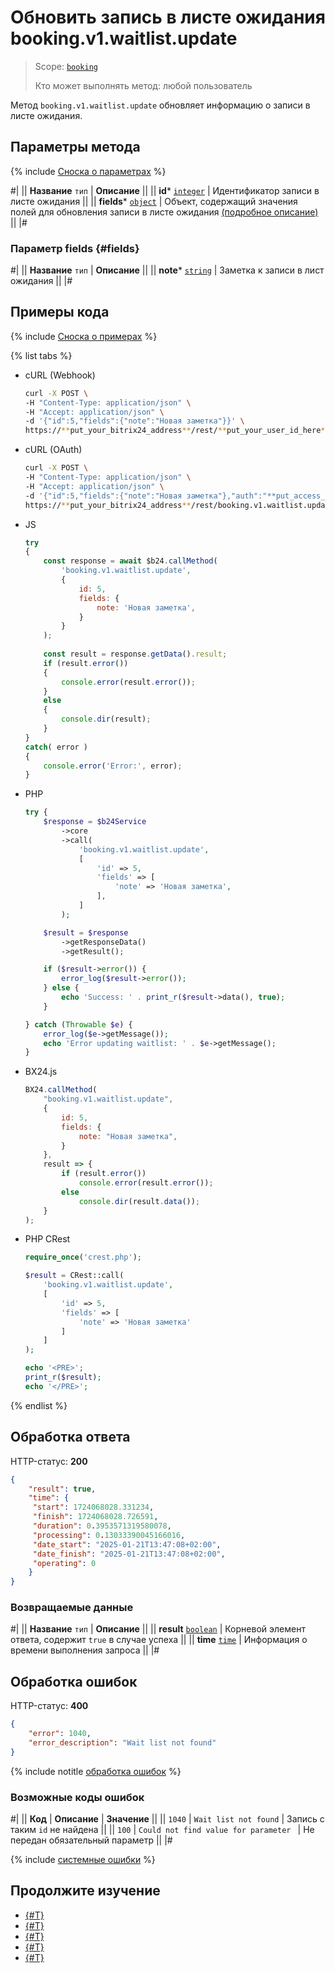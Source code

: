 # Обновить запись в листе ожидания booking.v1.waitlist.update

> Scope: [`booking`](../../scopes/permissions.md)
>
> Кто может выполнять метод: любой пользователь

Метод `booking.v1.waitlist.update` обновляет информацию о записи в листе ожидания.

## Параметры метода

{% include [Сноска о параметрах](../../../_includes/required.md) %}

#|
|| **Название**
`тип` | **Описание** ||
|| **id***
[`integer`](../../data-types.md) | Идентификатор записи в листе ожидания ||
|| **fields***
[`object`](../../data-types.md) | Объект, содержащий значения полей для обновления записи в листе ожидания [(подробное описание)](#fields) ||
|#

### Параметр fields {#fields}

#|
|| **Название**
`тип` | **Описание** ||
|| **note***
[`string`](../../data-types.md) | Заметка к записи в лист ожидания ||
|#


## Примеры кода

{% include [Сноска о примерах](../../../_includes/examples.md) %}

{% list tabs %}

- cURL (Webhook)

    ```bash
    curl -X POST \
    -H "Content-Type: application/json" \
    -H "Accept: application/json" \
    -d '{"id":5,"fields":{"note":"Новая заметка"}}' \
    https://**put_your_bitrix24_address**/rest/**put_your_user_id_here**/**put_your_webbhook_here**/booking.v1.waitlist.update
    ```

- cURL (OAuth)

    ```bash
    curl -X POST \
    -H "Content-Type: application/json" \
    -H "Accept: application/json" \
    -d '{"id":5,"fields":{"note":"Новая заметка"},"auth":"**put_access_token_here**"}' \
    https://**put_your_bitrix24_address**/rest/booking.v1.waitlist.update
    ```

- JS


    ```js
    try
    {
    	const response = await $b24.callMethod(
    		'booking.v1.waitlist.update',
    		{
    			id: 5,
    			fields: {
    				note: 'Новая заметка',
    			}
    		}
    	);
    	
    	const result = response.getData().result;
    	if (result.error())
    	{
    		console.error(result.error());
    	}
    	else
    	{
    		console.dir(result);
    	}
    }
    catch( error )
    {
    	console.error('Error:', error);
    }
    ```

- PHP


    ```php
    try {
        $response = $b24Service
            ->core
            ->call(
                'booking.v1.waitlist.update',
                [
                    'id' => 5,
                    'fields' => [
                        'note' => 'Новая заметка',
                    ],
                ]
            );
    
        $result = $response
            ->getResponseData()
            ->getResult();
    
        if ($result->error()) {
            error_log($result->error());
        } else {
            echo 'Success: ' . print_r($result->data(), true);
        }
    
    } catch (Throwable $e) {
        error_log($e->getMessage());
        echo 'Error updating waitlist: ' . $e->getMessage();
    }
    ```

- BX24.js

    ```js
    BX24.callMethod(
        "booking.v1.waitlist.update",
        {
            id: 5,
            fields: {
                note: "Новая заметка",
            }
        },
        result => {
            if (result.error())
                console.error(result.error());
            else
                console.dir(result.data());
        }
    );
    ```

- PHP CRest

    ```php
    require_once('crest.php');

    $result = CRest::call(
        'booking.v1.waitlist.update',
        [
            'id' => 5,
            'fields' => [
                'note' => 'Новая заметка'
            ]
        ]
    );

    echo '<PRE>';
    print_r($result);
    echo '</PRE>';
    ```

{% endlist %}

## Обработка ответа

HTTP-статус: **200**

```json
{
    "result": true,
    "time": {
     "start": 1724068028.331234,
     "finish": 1724068028.726591,
     "duration": 0.3953571319580078,
     "processing": 0.13033390045166016,
     "date_start": "2025-01-21T13:47:08+02:00",
     "date_finish": "2025-01-21T13:47:08+02:00",
     "operating": 0
    }
}
```

### Возвращаемые данные

#|
|| **Название**
`тип` | **Описание** ||
|| **result**
[`boolean`](../../data-types.md) | Корневой элемент ответа, содержит `true` в случае успеха ||
|| **time**
[`time`](../../data-types.md#time) | Информация о времени выполнения запроса ||
|#

## Обработка ошибок

HTTP-статус: **400**

```json
{
    "error": 1040,
    "error_description": "Wait list not found"
}
```

{% include notitle [обработка ошибок](../../../_includes/error-info.md) %}

### Возможные коды ошибок

#|
|| **Код** | **Описание** | **Значение** ||
|| `1040` | `Wait list not found` | Запись с таким `id` не найдена ||
|| `100` | `Could not find value for parameter ` | Не передан обязательный параметр ||
|#

{% include [системные ошибки](../../../_includes/system-errors.md) %}

## Продолжите изучение

- [{#T}](./booking-v1-waitlist-createfrombooking.md)
- [{#T}](./booking-v1-waitlist-add.md)
- [{#T}](./booking-v1-waitlist-get.md)
- [{#T}](./booking-v1-waitlist-list.md)
- [{#T}](./booking-v1-waitlist-delete.md)